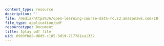 ```yaml
---
content_type: resource
description: ''
file: /media/https%3A/open-learning-course-data-rc.s3.amazonaws.com/18-06sc-linear-algebra-fall-2011/0909fbd8d8d5c1853d19717781ea1332_8o5Cmfpeo6g.pdf
file_type: application/pdf
resourcetype: Document
title: 3play pdf file
uid: 0909fbd8-d8d5-c185-3d19-717781ea1332
---
```


